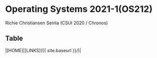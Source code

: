# Operating Systems 2021-1(OS212)
Richie Christiansen Senlia (CSUI 2020 / Chronos)

## Table
|[HOME]|[LINKS]({{ site.baseurl }}/)|
